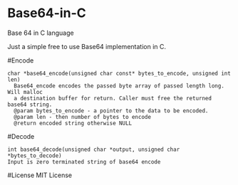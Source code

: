 # Base64-in-C
Base 64 in C language

Just a simple free to use Base64 implementation in C.

#Encode
```
char *base64_encode(unsigned char const* bytes_to_encode, unsigned int len) 
  Base64_encode encodes the passed byte array of passed length long. Will malloc 
  a destination buffer for return. Caller must free the returned base64 string.
  @param bytes_to_encode - a pointer to the data to be encoded. 
  @param len - then number of bytes to encode
  @return encoded string otherwise NULL
```
#Decode
```
int base64_decode(unsigned char *output, unsigned char *bytes_to_decode)
Input is zero terminated string of base64 encode
```


#License
MIT License
